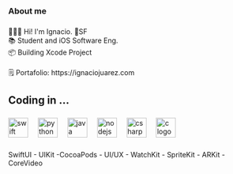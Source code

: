 <h3 align="left">About me</h3>

###

<p align="left">🧑🏻‍💻 Hi!  I'm Ignacio. 📍SF <br> 📚 Student and iOS Software Eng.<br> 📦 Building Xcode Project<br><br>🗒️ Portafolio: https://ignaciojuarez.com</p>

###

<h2 align="left">Coding in ...</h2>

###

<div align="left">
  <img src="https://cdn.jsdelivr.net/gh/devicons/devicon/icons/swift/swift-original.svg" height="40" alt="swift logo"  />
  <img width="12" />
  <img src="https://cdn.jsdelivr.net/gh/devicons/devicon/icons/python/python-original.svg" height="40" alt="python logo"  />
  <img width="12" />
  <img src="https://cdn.jsdelivr.net/gh/devicons/devicon/icons/java/java-original.svg" height="40" alt="java logo"  />
  <img width="12" />
  <img src="https://cdn.jsdelivr.net/gh/devicons/devicon/icons/nodejs/nodejs-original.svg" height="40" alt="nodejs logo"  />
  <img width="12" />
  <img src="https://cdn.jsdelivr.net/gh/devicons/devicon/icons/csharp/csharp-original.svg" height="40" alt="csharp logo"  />
  <img width="12" />
  <img src="https://cdn.jsdelivr.net/gh/devicons/devicon/icons/c/c-original.svg" height="40" alt="c logo"  />
</div>

###

<p align="left">SwiftUI - UIKit -CocoaPods - UI/UX - WatchKit - SpriteKit - ARKit - CoreVideo</p>
